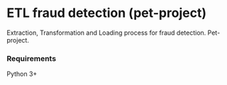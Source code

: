 ﻿# ETL fraud detection (pet-project)

Extraction, Transformation and Loading process for fraud detection. Pet-project.


### Requirements

Python 3+


